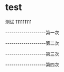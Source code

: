 # test
测试
111111111

--------------------第一次


--------------------第二次


--------------------第三次


--------------------第四次
